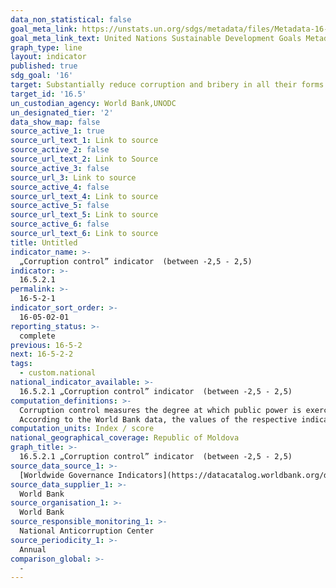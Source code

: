 ```yaml
---
data_non_statistical: false
goal_meta_link: https://unstats.un.org/sdgs/metadata/files/Metadata-16-05-02.pdf
goal_meta_link_text: United Nations Sustainable Development Goals Metadata (pdf 1361kB)
graph_type: line
layout: indicator
published: true
sdg_goal: '16'
target: Substantially reduce corruption and bribery in all their forms
target_id: '16.5'
un_custodian_agency: World Bank,UNODC
un_designated_tier: '2'
data_show_map: false
source_active_1: true
source_url_text_1: Link to source
source_active_2: false
source_url_text_2: Link to Source
source_active_3: false
source_url_3: Link to source
source_active_4: false
source_url_text_4: Link to source
source_active_5: false
source_url_text_5: Link to source
source_active_6: false
source_url_text_6: Link to source
title: Untitled
indicator_name: >-
  „Corruption control” indicator  (between -2,5 - 2,5)
indicator: >-
  16.5.2.1
permalink: >-
  16-5-2-1
indicator_sort_order: >-
  16-05-02-01
reporting_status: >-
  complete
previous: 16-5-2
next: 16-5-2-2
tags:
  - custom.national
national_indicator_available: >-
  16.5.2.1 „Corruption control” indicator  (between -2,5 - 2,5)
computation_definitions: >-
  Corruption control measures the degree at which public power is exercised for personal profit, including both forms of corruption - petty corruption and big corruption,  as well as "state capturing by elites and private interests". The estimation attributes the country a score based on the aggregated indicator, in normal standard distribution units, meaning in between -2.5 and 2.5.<br> 
  According to the World Bank data, the values of the respective indicator for the country have increased from  -0.67 in 2010 to -0.80 in 2017.
computation_units: Index / score
national_geographical_coverage: Republic of Moldova
graph_title: >-
  16.5.2.1 „Corruption control” indicator  (between -2,5 - 2,5)
source_data_source_1: >-
  [Worldwide Governance Indicators](https://datacatalog.worldbank.org/dataset/worldwide-governance-indicators)
source_data_supplier_1: >-
  World Bank
source_organisation_1: >-
  World Bank
source_responsible_monitoring_1: >-
  National Anticorruption Center
source_periodicity_1: >-
  Annual
comparison_global: >-
  -
---
```

